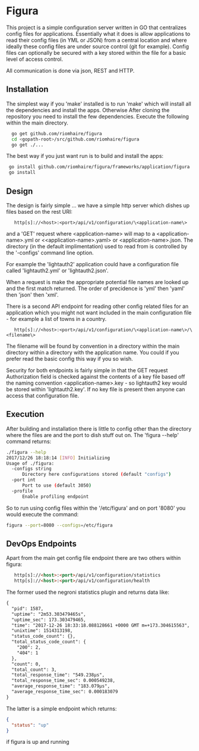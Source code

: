# Figura

This project is a simple configuration server written in GO that centralizes config files for applications. Essentially what it does is allow applications to read their config files (in YML or JSON) from a central location and where ideally these config files are under source control (git for example). Config files can optionally be secured with a key stored within the file for a basic level of access control.

All communication is done via json, REST and HTTP.

## Installation

The simplest way if you 'make' installed is to run 'make' which will install all the dependencies and install the apps. Otherwise After cloning the repository you need to install the few dependencies. Execute the following within the main directory.

```bash
  go get github.com/riomhaire/figura
  cd <gopath-root>/src/github.com/riomhaire/figura
  go get ./...
```

The best way if you just want run is to build and install the apps:

```bash
 go install github.com/riomhaire/figura/frameworks/application/figura
 go install
```

## Design

The design is fairly simple ... we have a simple http server which dishes up files based on the rest URI:

```http
   http[s]://<host>:<port>/api/v1/configuration/\<application-name\>
```

and a 'GET' request where \<application-name\> will map to a \<application-name\>.yml or <\<application-name\>.yaml> or \<application-name\>.json. The directory (in the default implimentation) used to read from is controlled by the '-configs' command line option.

For example the 'lightauth2' application could have a configuration file called 'lightauth2.yml' or 'lightauth2.json'.

When a request is make the appropriate potential file names are looked up and the first match returned. The order of precidence is 'yml' then 'yaml' then 'json' then 'xml'.

There is a second API endpoint for reading other config related files for an application which you might not want included in the main configuration file - for example a list of towns in a country.

```http
   http[s]://<host>:<port>/api/v1/configuration/\<application-name\>/\<filename\>
```

The filename will be found by convention in a directory within the main directory within a directory with the application name. You could if you prefer read the basic config this way if you so wish. 


Security for both endpoints is fairly simple in that the GET request Authorization field is checked against the contents of a key file based off the naming convention \<application-name\>.key - so lightauth2 key would be stored within 'lightauth2.key'. If no key file is present then anyone can access that configuration file.

## Execution

After building and installation there is little to config other than the directory where the files are and the port to dish stuff out on. The 'figura --help' command returns:

```bash
./figura --help
2017/12/26 18:18:14 [INFO] Initializing
Usage of ./figura:
  -configs string
      Directory here configurations stored (default "configs")
  -port int
      Port to use (default 3050)
  -profile
      Enable profiling endpoint

```

So to run using config files within the '/etc/figura' and on port '8080' you would execute the command:

```bash
figura --port=8080 --configs=/etc/figura
```

## DevOps Endpoints

Apart from the main get config file endpoint there are two others within figura:

```html
   http[s]://<host>:<port>/api/v1/configuration/statistics
   http[s]://<host>:<port>/api/v1/configuration/health
```

The former used the negroni statistics plugin and returns data like:

```html
{
  "pid": 1587,
  "uptime": "2m53.303479465s",
  "uptime_sec": 173.303479465,
  "time": "2017-12-26 18:33:18.088128661 +0000 GMT m=+173.304615563",
  "unixtime": 1514313198,
  "status_code_count": {},
  "total_status_code_count": {
    "200": 2,
    "404": 1
  },
  "count": 0,
  "total_count": 3,
  "total_response_time": "549.238µs",
  "total_response_time_sec": 0.000549238,
  "average_response_time": "183.079µs",
  "average_response_time_sec": 0.000183079
}
```

The latter is a simple endpoint which returns:

```json
{
  "status": "up"
}
```

if figura is up and running
